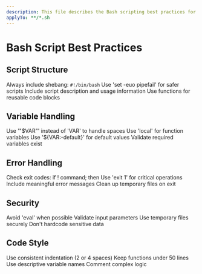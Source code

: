 ```yaml
---
description: This file describes the Bash scripting best practices for the project.
applyTo: **/*.sh
---
```

# Bash Script Best Practices

## Script Structure
Always include shebang: `#!/bin/bash`
Use 'set -euo pipefail' for safer scripts
Include script description and usage information
Use functions for reusable code blocks

## Variable Handling
Use '"$VAR"' instead of 'VAR' to handle spaces
Use 'local' for function variables
Use '${VAR:-default}' for default values
Validate required variables exist

## Error Handling
Check exit codes: if ! command; then
Use 'exit 1' for critical operations
Include meaningful error messages
Clean up temporary files on exit

## Security
Avoid 'eval' when possible
Validate input parameters
Use temporary files securely
Don't hardcode sensitive data

## Code Style
Use consistent indentation (2 or 4 spaces)
Keep functions under 50 lines
Use descriptive variable names
Comment complex logic
